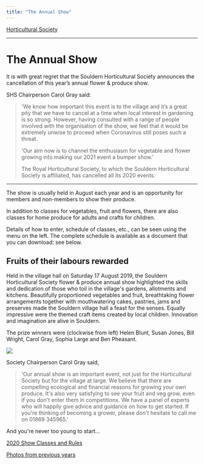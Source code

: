 ```yaml
---
title: "The Annual Show"
---
```



[Horticultural Society](/horticultural-society)

----


# The Annual Show

It is with great regret that the Souldern Horticultural Society announces the cancellation of this year’s annual flower & produce show.

SHS Chairperson Carol Gray said:

> 'We know how important this event is to the village and it’s a great pity that we have to cancel at a time when local interest in gardening is so strong. However, having consulted with a range of people involved with the organisation of the show, we feel that it would be extremely unwise to proceed when Coronavirus still poses such a threat.
>
> 'Our aim now is to channel the enthusiasm for vegetable and flower growing into making our 2021 event a bumper show.’
>
> The Royal Horticultural Society, to which the Souldern Horticultural Society is affiliated, has cancelled all its 2020 events.

***********

The show is usually held in August each year and is an opportunity for members and non-members to show their produce.

In addition to classes for vegetables, fruit and flowers, there are also classes for home produce for adults and crafts for children.

Details of how to enter, schedule of classes, etc., can be seen using the menu on the left.
The complete schedule is available as a document that you can download: see below.

## Fruits of their labours rewarded

Held in the village hall on Saturday 17 August 2019, the Souldern Horticultural Society flower & produce annual show highlighted the skills and dedication of those who toil in the village's gardens, allotments and kitchens. Beautifully proportioned vegetables and fruit, breathtaking flower arrangements together with mouthwatering cakes, pastries, jams and preserves made the Souldern village hall a feast for the senses. Equally impressive were the themed craft items created by local children. Innovation and imagination are alive in Souldern.

The prize winners were (clockwise from left) Helen Blunt, Susan Jones, Bill Wright, Carol Gray, Sophia Large and Ben Pheasant.

![](https://lh3.googleusercontent.com/pw/ACtC-3c2nNg6uHYplzFfXVpfgp7_ZyYvNuOTdg7NSgrwCepCmmuF98J6t3jRCVW4Ry8xL0ir37KGShis3dZCqcnHaoIKWY-V2699MtLbFrzgF0BRE50cUATTyKqsCLuDBbzOGZtig47u43Lu6g5StOBlqQcP=w404-h303-no?authuser=1)

Society Chairperson Carol Gray said, 

> 'Our annual show is an important event, not just for the Horticultural Society but for the village at large. We believe that there are compelling ecological and financial reasons for growing your own produce. It's also very satisfying to see your fruit and veg grow, even if you don't enter them in competitions. We have a panel of experts who will happily give advice and guidance on how to get started. If you're thinking of becoming a grower, please don't hesitate to call me on 01869 345965.'

And you're never too young to start...

[2020 Show Classes and Rules](2020_Schedule.pdf)

[Photos from previous years](../PhotoGallery)
